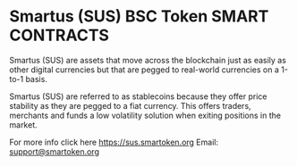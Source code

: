 # Smartus (SUS) BSC Token SMART CONTRACTS

Smartus (SUS) are assets that move across the blockchain just as easily as other digital currencies but that are pegged to real-world currencies on a 1-to-1 basis.

Smartus (SUS) are referred to as stablecoins because they offer price stability as they are pegged to a fiat currency. This offers traders, merchants and funds a low volatility solution when exiting positions in the market.


For more info click here https://sus.smartoken.org
Email: support@smartoken.org
